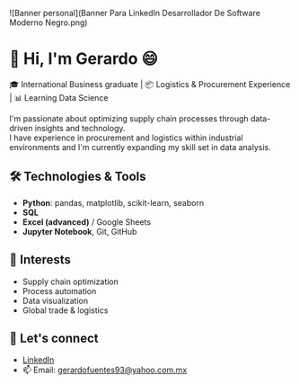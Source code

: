 ![Banner personal](Banner Para LinkedIn Desarrollador De Software Moderno Negro.png)
# 👋 Hi, I'm Gerardo 😄

🎓 International Business graduate | 📦 Logistics & Procurement Experience | 📊 Learning Data Science

I'm passionate about optimizing supply chain processes through data-driven insights and technology.  
I have experience in procurement and logistics within industrial environments and I'm currently expanding my skill set in data analysis.

## 🛠️ Technologies & Tools

- **Python**: pandas, matplotlib, scikit-learn, seaborn
- **SQL**
- **Excel (advanced)** / Google Sheets
- **Jupyter Notebook**, Git, GitHub

## 📌 Interests

- Supply chain optimization  
- Process automation  
- Data visualization  
- Global trade & logistics  

## 🔗 Let's connect

- [LinkedIn](www.linkedin.com/in/gerardo-fuentes-romano)
- 📫 Email: gerardofuentes93@yahoo.com.mx
